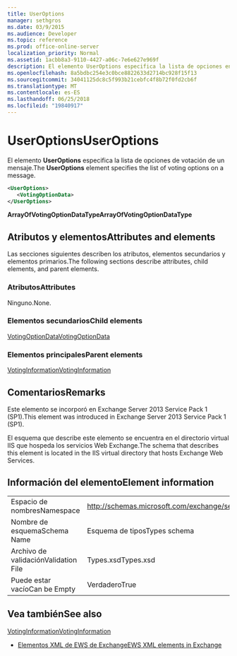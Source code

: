 ```yaml
---
title: UserOptions
manager: sethgros
ms.date: 03/9/2015
ms.audience: Developer
ms.topic: reference
ms.prod: office-online-server
localization_priority: Normal
ms.assetid: 1acbb8a3-9110-4427-a06c-7e6e627e969f
description: El elemento UserOptions especifica la lista de opciones en un mensaje de votación.
ms.openlocfilehash: 8a5bdbc254e3c0bce8822633d2714bc928f15f13
ms.sourcegitcommit: 34041125dc8c5f993b21cebfc4f8b72f0fd2cb6f
ms.translationtype: MT
ms.contentlocale: es-ES
ms.lasthandoff: 06/25/2018
ms.locfileid: "19840917"
---
```

# <a name="useroptions"></a><span data-ttu-id="ddd78-103">UserOptions</span><span class="sxs-lookup"><span data-stu-id="ddd78-103">UserOptions</span></span>

<span data-ttu-id="ddd78-104">El elemento **UserOptions** especifica la lista de opciones de votación de un mensaje.</span><span class="sxs-lookup"><span data-stu-id="ddd78-104">The **UserOptions** element specifies the list of voting options on a message.</span></span> 
  
```XML
<UserOptions>
   <VotingOptionData>
</UserOptions>
```

 <span data-ttu-id="ddd78-105">**ArrayOfVotingOptionDataType**</span><span class="sxs-lookup"><span data-stu-id="ddd78-105">**ArrayOfVotingOptionDataType**</span></span>
## <a name="attributes-and-elements"></a><span data-ttu-id="ddd78-106">Atributos y elementos</span><span class="sxs-lookup"><span data-stu-id="ddd78-106">Attributes and elements</span></span>

<span data-ttu-id="ddd78-107">Las secciones siguientes describen los atributos, elementos secundarios y elementos primarios.</span><span class="sxs-lookup"><span data-stu-id="ddd78-107">The following sections describe attributes, child elements, and parent elements.</span></span>
  
### <a name="attributes"></a><span data-ttu-id="ddd78-108">Atributos</span><span class="sxs-lookup"><span data-stu-id="ddd78-108">Attributes</span></span>

<span data-ttu-id="ddd78-109">Ninguno.</span><span class="sxs-lookup"><span data-stu-id="ddd78-109">None.</span></span>
  
### <a name="child-elements"></a><span data-ttu-id="ddd78-110">Elementos secundarios</span><span class="sxs-lookup"><span data-stu-id="ddd78-110">Child elements</span></span>

[<span data-ttu-id="ddd78-111">VotingOptionData</span><span class="sxs-lookup"><span data-stu-id="ddd78-111">VotingOptionData</span></span>](votingoptiondata.md)
  
### <a name="parent-elements"></a><span data-ttu-id="ddd78-112">Elementos principales</span><span class="sxs-lookup"><span data-stu-id="ddd78-112">Parent elements</span></span>

[<span data-ttu-id="ddd78-113">VotingInformation</span><span class="sxs-lookup"><span data-stu-id="ddd78-113">VotingInformation</span></span>](votinginformation.md)
  
## <a name="remarks"></a><span data-ttu-id="ddd78-114">Comentarios</span><span class="sxs-lookup"><span data-stu-id="ddd78-114">Remarks</span></span>

<span data-ttu-id="ddd78-115">Este elemento se incorporó en Exchange Server 2013 Service Pack 1 (SP1).</span><span class="sxs-lookup"><span data-stu-id="ddd78-115">This element was introduced in Exchange Server 2013 Service Pack 1 (SP1).</span></span>
  
<span data-ttu-id="ddd78-116">El esquema que describe este elemento se encuentra en el directorio virtual IIS que hospeda los servicios Web Exchange.</span><span class="sxs-lookup"><span data-stu-id="ddd78-116">The schema that describes this element is located in the IIS virtual directory that hosts Exchange Web Services.</span></span>
  
## <a name="element-information"></a><span data-ttu-id="ddd78-117">Información del elemento</span><span class="sxs-lookup"><span data-stu-id="ddd78-117">Element information</span></span>

|||
|:-----|:-----|
|<span data-ttu-id="ddd78-118">Espacio de nombres</span><span class="sxs-lookup"><span data-stu-id="ddd78-118">Namespace</span></span>  <br/> |http://schemas.microsoft.com/exchange/services/2006/types  <br/> |
|<span data-ttu-id="ddd78-119">Nombre de esquema</span><span class="sxs-lookup"><span data-stu-id="ddd78-119">Schema Name</span></span>  <br/> |<span data-ttu-id="ddd78-120">Esquema de tipos</span><span class="sxs-lookup"><span data-stu-id="ddd78-120">Types schema</span></span>  <br/> |
|<span data-ttu-id="ddd78-121">Archivo de validación</span><span class="sxs-lookup"><span data-stu-id="ddd78-121">Validation File</span></span>  <br/> |<span data-ttu-id="ddd78-122">Types.xsd</span><span class="sxs-lookup"><span data-stu-id="ddd78-122">Types.xsd</span></span>  <br/> |
|<span data-ttu-id="ddd78-123">Puede estar vacío</span><span class="sxs-lookup"><span data-stu-id="ddd78-123">Can be Empty</span></span>  <br/> |<span data-ttu-id="ddd78-124">Verdadero</span><span class="sxs-lookup"><span data-stu-id="ddd78-124">True</span></span>  <br/> |
   
## <a name="see-also"></a><span data-ttu-id="ddd78-125">Vea también</span><span class="sxs-lookup"><span data-stu-id="ddd78-125">See also</span></span>



[<span data-ttu-id="ddd78-126">VotingInformation</span><span class="sxs-lookup"><span data-stu-id="ddd78-126">VotingInformation</span></span>](votinginformation.md)


- [<span data-ttu-id="ddd78-127">Elementos XML de EWS de Exchange</span><span class="sxs-lookup"><span data-stu-id="ddd78-127">EWS XML elements in Exchange</span></span>](ews-xml-elements-in-exchange.md)

